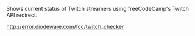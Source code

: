 Shows current status of Twitch streamers using freeCodeCamp's Twitch API redirect.

http://error.diodeware.com/fcc/twitch_checker
